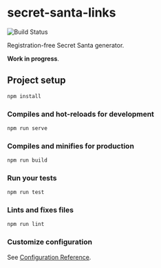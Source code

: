 # secret-santa-links

![Build Status](https://andrepompermayer.visualstudio.com/secret-santa-links/_apis/build/status/secret-santa-links?branchName=master)

Registration-free Secret Santa generator.

**Work in progress**.

## Project setup

```bash
npm install
```

### Compiles and hot-reloads for development

```bash
npm run serve
```

### Compiles and minifies for production

```bash
npm run build
```

### Run your tests

```bash
npm run test
```

### Lints and fixes files

```bash
npm run lint
```

### Customize configuration

See [Configuration Reference](https://cli.vuejs.org/config/).
